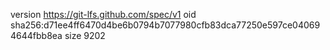 version https://git-lfs.github.com/spec/v1
oid sha256:d71ee4ff6470d4be6b0794b7077980cfb83dca77250e597ce040694644fbb8ea
size 9202
